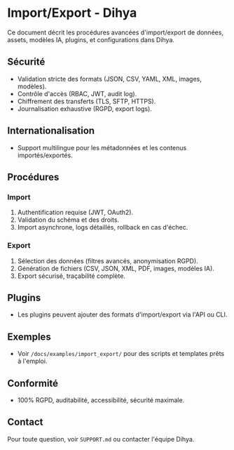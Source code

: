 # Import/Export - Dihya

Ce document décrit les procédures avancées d'import/export de données, assets, modèles IA, plugins, et configurations dans Dihya.

## Sécurité
- Validation stricte des formats (JSON, CSV, YAML, XML, images, modèles).
- Contrôle d'accès (RBAC, JWT, audit log).
- Chiffrement des transferts (TLS, SFTP, HTTPS).
- Journalisation exhaustive (RGPD, export logs).

## Internationalisation
- Support multilingue pour les métadonnées et les contenus importés/exportés.

## Procédures
### Import
1. Authentification requise (JWT, OAuth2).
2. Validation du schéma et des droits.
3. Import asynchrone, logs détaillés, rollback en cas d'échec.

### Export
1. Sélection des données (filtres avancés, anonymisation RGPD).
2. Génération de fichiers (CSV, JSON, XML, PDF, images, modèles IA).
3. Export sécurisé, traçabilité complète.

## Plugins
- Les plugins peuvent ajouter des formats d'import/export via l'API ou CLI.

## Exemples
- Voir `/docs/examples/import_export/` pour des scripts et templates prêts à l'emploi.

## Conformité
- 100% RGPD, auditabilité, accessibilité, sécurité maximale.

## Contact
Pour toute question, voir `SUPPORT.md` ou contacter l'équipe Dihya.
